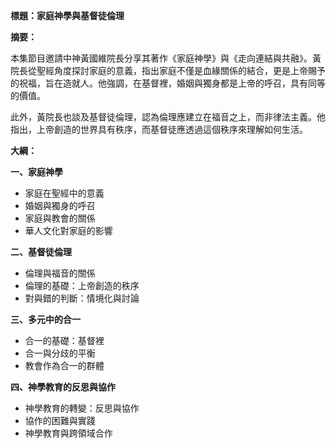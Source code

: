 **標題：家庭神學與基督徒倫理**

**摘要：**

本集節目邀請中神黃國維院長分享其著作《家庭神學》與《走向連結與共融》。黃院長從聖經角度探討家庭的意義，指出家庭不僅是血緣關係的結合，更是上帝賜予的祝福，旨在造就人。他強調，在基督裡，婚姻與獨身都是上帝的呼召，具有同等的價值。

此外，黃院長也談及基督徒倫理，認為倫理應建立在福音之上，而非律法主義。他指出，上帝創造的世界具有秩序，而基督徒應透過這個秩序來理解如何生活。

**大綱：**

**一、家庭神學**

* 家庭在聖經中的意義
* 婚姻與獨身的呼召
* 家庭與教會的關係
* 華人文化對家庭的影響

**二、基督徒倫理**

* 倫理與福音的關係
* 倫理的基礎：上帝創造的秩序
* 對與錯的判斷：情境化與討論

**三、多元中的合一**

* 合一的基礎：基督裡
* 合一與分歧的平衡
* 教會作為合一的群體

**四、神學教育的反思與協作**

* 神學教育的轉變：反思與協作
* 協作的困難與實踐
* 神學教育與跨領域合作